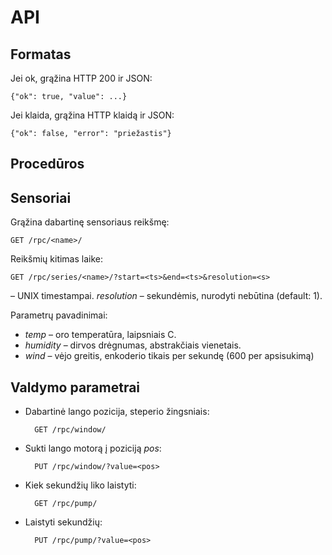 # API

## Formatas

Jei ok, grąžina HTTP 200 ir JSON:

    {"ok": true, "value": ...}

Jei klaida, grąžina HTTP klaidą ir JSON:

    {"ok": false, "error": "priežastis"}

## Procedūros

## Sensoriai

Grąžina dabartinę sensoriaus _<name>_ reikšmę:

    GET /rpc/<name>/

Reikšmių kitimas laike:

    GET /rpc/series/<name>/?start=<ts>&end=<ts>&resolution=<s>

_<ts>_ – UNIX timestampai. _resolution_ – sekundėmis, nurodyti nebūtina (default: 1).

Parametrų pavadinimai:
* _temp_ – oro temperatūra, laipsniais C.
* _humidity_ – dirvos drėgnumas, abstrakčiais vienetais.
* _wind_ – vėjo greitis, enkoderio tikais per sekundę (600 per apsisukimą)


## Valdymo parametrai

* Dabartinė lango pozicija, steperio žingsniais:

        GET /rpc/window/

* Sukti lango motorą į poziciją _pos_:

        PUT /rpc/window/?value=<pos>

* Kiek sekundžių liko laistyti:

        GET /rpc/pump/

* Laistyti _<sec>_ sekundžių:

        PUT /rpc/pump/?value=<pos>

